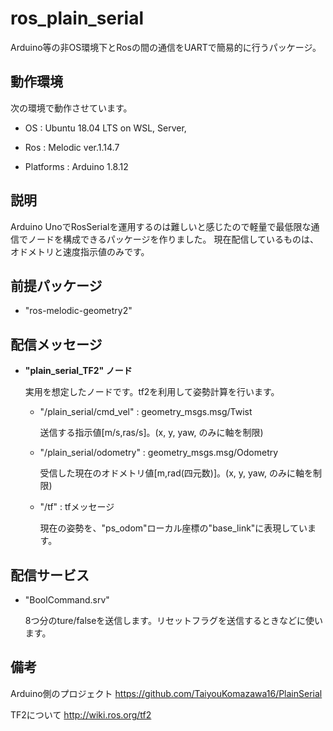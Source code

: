 # ros_plain_serial

Arduino等の非OS環境下とRosの間の通信をUARTで簡易的に行うパッケージ。

## 動作環境

次の環境で動作させています。

- OS        : Ubuntu 18.04 LTS  on WSL, Server,

- Ros       : Melodic ver.1.14.7

- Platforms : Arduino 1.8.12

## 説明

Arduino UnoでRosSerialを運用するのは難しいと感じたので軽量で最低限な通信でノードを構成できるパッケージを作りました。
現在配信しているものは、オドメトリと速度指示値のみです。

## 前提パッケージ

- "ros-melodic-geometry2"


## 配信メッセージ

- **"plain_serial_TF2" ノード** 

    実用を想定したノードです。tf2を利用して姿勢計算を行います。

    - "/plain_serial/cmd_vel" : geometry_msgs.msg/Twist

        送信する指示値[m/s,ras/s]。(x, y, yaw, のみに軸を制限)

    - "/plain_serial/odometry" : geometry_msgs.msg/Odometry

        受信した現在のオドメトリ値[m,rad(四元数)]。(x, y, yaw, のみに軸を制限)

    - "/tf" : tfメッセージ

        現在の姿勢を、"ps_odom"ローカル座標の"base_link"に表現しています。

## 配信サービス

- "BoolCommand.srv"

    8つ分のture/falseを送信します。リセットフラグを送信するときなどに使います。

## 備考

Arduino側のプロジェクト
https://github.com/TaiyouKomazawa16/PlainSerial

TF2について
http://wiki.ros.org/tf2

